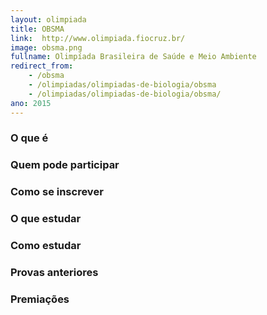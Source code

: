 ```yaml
---
layout: olimpiada
title: OBSMA
link:  http://www.olimpiada.fiocruz.br/
image: obsma.png
fullname: Olimpíada Brasileira de Saúde e Meio Ambiente
redirect_from: 
    - /obsma
    - /olimpiadas/olimpiadas-de-biologia/obsma
    - /olimpiadas/olimpiadas-de-biologia/obsma/
ano: 2015
---
```



### **O que é**



### **Quem pode participar**



### **Como se inscrever**



### **O que estudar**



### **Como estudar**



### **Provas anteriores**



### **Premiações**





[1]: http://www.olimpiada.fiocruz.br/
[2]: http://www.olimpiada.fiocruz.br/
